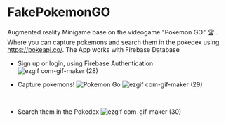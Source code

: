 # FakePokemonGO
Augmented reality Minigame base on the videogame "Pokemon GO" :trophy: . Where you can capture pokemons and search them in the pokedex
 using https://pokeapi.co/. The App works with Firebase Database
- Sign up or login, using Firebase Authentication </br>
![ezgif com-gif-maker (28)](https://user-images.githubusercontent.com/50857082/191632040-e6c2fd15-816c-4c0e-8ada-1e5003770509.gif)

- Capture pokemons!
![Pokemon Go](https://user-images.githubusercontent.com/50857082/191631006-a5501f9e-3df3-40ce-865f-8f100cf9868d.png)
![ezgif com-gif-maker (29)](https://user-images.githubusercontent.com/50857082/191632149-f962417f-6e97-469c-920b-5544ee7b74c2.gif)
</br>

- Search them in the Pokedex
![ezgif com-gif-maker (30)](https://user-images.githubusercontent.com/50857082/191632336-fda9976f-4013-4215-b469-b59763892c98.gif)
